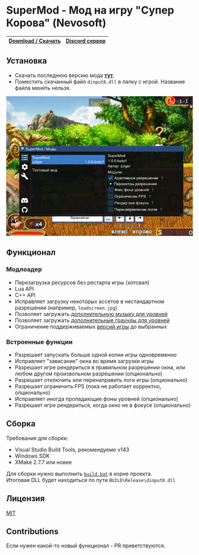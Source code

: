 # SuperMod - Мод на игру "Супер Корова" (Nevosoft)

| [**Download / Скачать**](https://github.com/zziger/supercow-mod/releases/latest/download/dinput8.dll) | [**Discord сервер**](https://discord.gg/VerZycPqhS) |
|-------------------------------------------------------------------------------------------------------|-----------------------------------------------------|

## Установка

- Скачать последнюю версию мода [**тут**](https://github.com/zziger/supercow-mod/releases/latest/download/dinput8.dll).
- Поместить скачанный файл `dinput8.dll` в папку с игрой. Название файла менять нельзя.

![screenshot](.github/screenshot.png)

## Функционал

### Модлоадер

- Перезагрузка ресурсов без рестарта игры (хотсвап)
- Lua API
- C++ API
- Исправляет загрузку некоторых ассетов в нестандартном разрешении (например, `loadscreen.jpg`)
- Позволяет загружать [дополнительную музыку для уровней](https://github.com/zziger/supercow-mod/wiki/%D0%9C%D0%BE%D0%B4%D0%BB%D0%BE%D0%B0%D0%B4%D0%B5%D1%80#%D1%80%D0%B0%D1%81%D1%88%D0%B8%D1%80%D0%B5%D0%BD%D0%B8%D1%8F-%D1%84%D1%83%D0%BD%D0%BA%D1%86%D0%B8%D0%BE%D0%BD%D0%B0%D0%BB%D0%B0-%D0%BC%D0%BE%D0%B4%D0%B4%D0%B8%D0%BD%D0%B3%D0%B0)
- Позволяет загружать [дополнительные граунды для уровней](https://github.com/zziger/supercow-mod/wiki/%D0%9C%D0%BE%D0%B4%D0%BB%D0%BE%D0%B0%D0%B4%D0%B5%D1%80#%D1%80%D0%B0%D1%81%D1%88%D0%B8%D1%80%D0%B5%D0%BD%D0%B8%D1%8F-%D1%84%D1%83%D0%BD%D0%BA%D1%86%D0%B8%D0%BE%D0%BD%D0%B0%D0%BB%D0%B0-%D0%BC%D0%BE%D0%B4%D0%B4%D0%B8%D0%BD%D0%B3%D0%B0)
- Ограничение поддерживаемых [версий игры](https://github.com/zziger/supercow-mod/wiki/%D0%9C%D0%BE%D0%B4%D0%BB%D0%BE%D0%B0%D0%B4%D0%B5%D1%80#%D0%B2%D0%B5%D1%80%D1%81%D0%B8%D0%B8-%D0%B8%D0%B3%D1%80%D1%8B) до выбранных

### Встроенные функции

- Разрешает запускать больше одной копии игры одновременно
- Исправляет "зависание" окна во время загрузки игры
- Разрешает игре рендериться в правильном разрешении окна, или любом другом произвольном разрешении (опционально)
- Разрешает отключить или перенаправить логи игры (опционально)
- Разрешает ограничить FPS (пока не работает корректно, опционально)
- Исправляет иногда пропадающие фоны уровней (опционально)
- Разрешает игре рендериться, когда окно не в фокусе (опционально)

## Сборка

Требования для сборки:

- Visual Studio Build Tools, рекомендуемо v143
- Windows SDK
- XMake 2.7.7 или новее

Для сборки нужно выполнить [`build.bat`](build.bat) в корне проекта.<br>
Итоговая DLL будет находиться по пути `BUILD\Release\dinput8.dll`

## Лицензия

[MIT](LICENSE)

## Contributions

Если нужен какой-то новый функционал - PR приветствуются.<br>